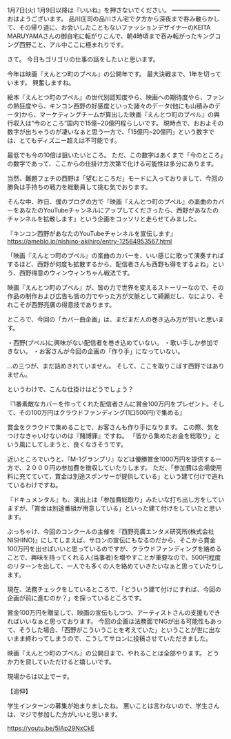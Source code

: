 1月7日(火) 1月9日以降は『いいね』を押さないでください。
━━━━━━━━
おはようございます。
品川庄司の品川さん宅で夕方から深夜まで呑み散らかして、その帰り道に、お会いしたこともないファッションデザイナーのKEITA MARUYAMAさんの御自宅に転がりこんで、朝4時頃まで呑み転がったキングコング西野こと、アル中ここに極まれりです。

さて。
今日もゴリゴリの仕事の話をしたいと思います。

今年は映画『えんとつ町のプペル』の公開年です。
最大決戦まで、1年を切っています。
興奮しますね。

絵本『えんとつ町のプペル』の世代別認知度やら、映画への期待度やら、ファンの熱狂度やら、キンコン西野の好感度といった諸々のデータ(他にも山積みのデータ)から、マーケティングチームが算出した映画『えんとつ町のプペル』の興行収入は“今のところ”国内で15億~20億円程らしいです。
現時点で、おおよその数字が出ちゃうのが凄いなぁと思う一方で、「15億円~20億円」という数字では、とてもディズニー超えは不可能です。

最低でも今の10倍は狙いたいところ。
ただ、この数字はあくまで「今のところ」の数字であって、ここからの仕掛け方次第で化ける可能性は多分にあります。

当然、難題フェチの西野は「望むところだ」モードに入っておりまして、今回の勝負は手持ちの戦力を総動員して挑む気でおります。

そんな中、昨日、僕のブログの方で「映画『えんとつ町のプペル』の楽曲のカバーをあなたのYouTubeチャンネルにアップしてくださったら、西野があなたのチャンネルを拡散します」という企画をコッソリと走らせてみました。

『キンコン西野があなたのYouTubeチャンネルを宣伝します』
https://ameblo.jp/nishino-akihiro/entry-12564953567.html

「映画『えんとつ町のプペル』の楽曲のカバーを、いい感じに歌って演奏すればするほど、西野が何度も拡散するから、配信者さんも西野も得をするよね」という、西野得意のウィンウィンちゃん戦法です。

映画『えんとつ町のプペル』が、皆の力で世界を変えるストーリーなので、その作品の制作および広告も皆の力でやった方が文脈として綺麗だし、なにより、それこそが西野亮廣の得意技であります。

ところで、今回の「カバー曲企画」は、まだまだ人の巻き込み方が甘いと思います。

・西野(プペル)に興味がない配信者を巻き込めていない。
・歌い手しか参加できない。
・お客さんが今回の企画の「作り手」になっていない。

…の三つが、まだ詰めきれていません。
そして、ここを取りこぼす西野ではありません。

というわけで、こんな仕掛けはどうでしょう？

『1番素敵なカバーを作ってくれた配信者さんに賞金100万円をプレゼント。そして、その100万円はクラウドファンディング(1口500円)で集める』

賞金をクラウドで集めることで、お客さんも作り手になります。
この際、気をつけなきゃいけないのは『賭博罪』ですね。
「皆から集めたお金を総取り」という風にしてしまうと、良くなさそうです。

近いところでいうと、『M-1グランプリ』などは優勝賞金1000万円を提供する一方で、２０００円の参加費を徴収していたりします。
ただ、「参加費は会場使用料に充てていて，賞金は別途スポンサーが提供している」という建て付けで逃れているわけですね。

『ドキュメンタル』も、演出上は「参加費総取り」みたいな打ち出し方をしていますが、「賞金は別途番組が用意している」といった建て付けをしていたと思います。

ぶっちゃけ、今回のコンクールの主催を『西野亮廣エンタメ研究所(株式会社NISHINO)』にしてしまえば、サロンの宣伝にもなるのだから、そこから賞金100万円を出せばいいと思っているのですが、クラウドファンディングを絡めることで、興味を持ってくれる人(当事者)を増やすことが重要なので、500円程度のリターンを出して、一人でも多くの人を絡めていきたいなぁと思っていたりします。

現在、法務チェックをしているところで、「どういう建て付けにすれば、今回の企画が前に進むのか？」を探っているところです。

賞金100万円を贈呈して、映画の宣伝もしつつ、アーティストさんの支援もできればいいなぁと思っております。
今回の企画は法務面でNGが出る可能性もあって、そうした場合、「西野がこういうことを考えていた」ということが世に出ないまま終わってしまうので、こうしてサロンに投稿させていただきました。

映画『えんとつ町のプペル』の公開日まで、やれることは全部やります。
どうか力を貸していただけると嬉しいです。

現場からは以上でーす。

【追伸】

学生インターンの募集が始まりましたね。
悪いことは言わないので、学生さんは、マジで参加した方がいいと思います。

https://youtu.be/5IAp29NxCkE
